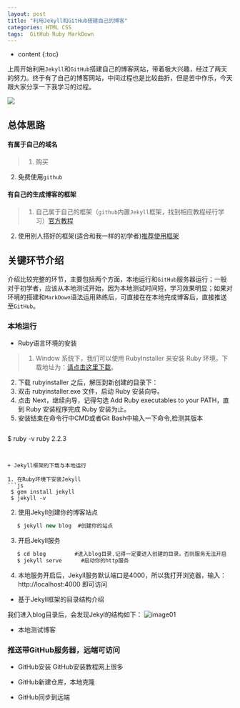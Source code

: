 ```yaml
---
layout: post
title: "利用Jekyll和GitHub搭建自己的博客"
categories: HTML CSS
tags:  GitHub Ruby MarkDown
---
```


* content
{:toc}

上周开始利用`Jekyll`和`GitHub`搭建自己的博客网站，带着极大兴趣，经过了两天的努力。终于有了自己的博客网站，中间过程也是比较曲折，但是苦中作乐，今天跟大家分享一下我学习的过程。

![](https://upload.wikimedia.org/wikipedia/commons/thumb/c/cf/Expression_of_the_Emotions_Figure_17.png/281px-Expression_of_the_Emotions_Figure_17.png)



## 总体思路

#### 有属于自己的域名
> 1. 购买
  2. 免费使用`github`

#### 有自己的生成博客的框架
> 1. 自己属于自己的框架（`github`内置`Jekyll`框架，找到相应教程经行学习）[官方教程](https://help.github.com/articles/creating-a-github-pages-site-with-the-jekyll-theme-chooser/)
  2. 使用别人搭好的框架(适合和我一样的初学者)[推荐使用框架](https://github.com/Gaohaoyang/gaohaoyang.github.io)
  
  
## 关键环节介绍
介绍比较完整的环节，主要包括两个方面，本地运行和`GitHub`服务器运行；一般对于初学者，应该从本地测试开始，因为本地测试时间短，学习效果明显；如果对环境的搭建和`MarkDown`语法运用熟练后，可直接在在本地完成博客后，直接推送至`GitHub`。

### 本地运行
+ Ruby语言环境的安装
> 1. Window 系统下，我们可以使用 RubyInstaller 来安装 Ruby 环境，下载地址为：[请点击这里下载](http://rubyinstaller.org/downloads/)。
 2. 下载 rubyinstaller 之后，解压到新创建的目录下：
 3. 双击 rubyinstaller.exe 文件，启动 Ruby 安装向导。
 4. 点击 Next，继续向导，记得勾选 Add Ruby executables to your PATH，直到 Ruby 安装程序完成 Ruby 安装为止。
 5. 安装结束在命令行中CMD或者Git Bash中输入一下命令,检测其版本
   > ```js
   $ ruby -v
   ruby 2.2.3
  ```
  
  
+ Jekyll框架的下载与本地运行

  1. 在Ruby环境下安装Jekyll
```js
   $ gem install jekyll
   $ jekyll -v
   ```
   2. 使用Jekyll创建你的博客站点
```js
   $ jekyll new blog  #创建你的站点
   ```
   3. 开启Jekyll服务
```js
   $ cd blog         #进入blog目录,记得一定要进入创建的目录，否则服务无法开启
   $ jekyll serve      #启动你的http服务
   ```
   4. 本地服务开启后，Jekyll服务默认端口是4000，所以我打开浏览器，输入：http://localhost:4000 即可访问


+ 基于Jekyll框架的目录结构介绍

我们进入blog目录后，会发现Jekyl的结构如下：
![image01](https://ljplanning.github.io/my_pics/jekyll-catalogue.jpg)
	
+ 本地测试博客

### 推送带GitHub服务器，远端可访问

+ GitHub安装
GitHub安装教程网上很多
+ GitHub新建仓库，本地克隆

+ GitHub同步到远端

